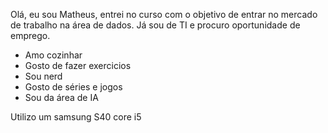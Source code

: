 Olá, eu sou Matheus, entrei no curso com o objetivo de entrar no mercado de trabalho na área de dados. Já sou de TI e procuro oportunidade de emprego.

- Amo cozinhar
- Gosto de fazer exercicios
- Sou nerd
- Gosto de séries e jogos
- Sou da área de IA

Utilizo um samsung S40 core i5
